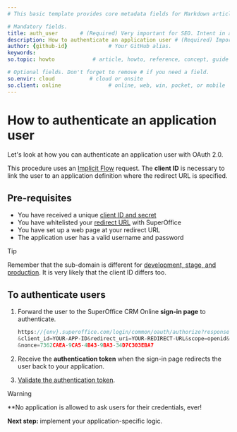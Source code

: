 ```yaml
---
# This basic template provides core metadata fields for Markdown articles on docs.superoffice.com.

# Mandatory fields.
title: auth_user       # (Required) Very important for SEO. Intent in a unique string of 43-59 chars including spaces.
description: How to authenticate an application user # (Required) Important for SEO. Recommended character length is 115-145 characters including spaces.
author: {github-id}             # Your GitHub alias.
keywords:
so.topic: howto            # article, howto, reference, concept, guide

# Optional fields. Don't forget to remove # if you need a field.
so.envir: cloud           # cloud or onsite
so.client: online               # online, web, win, pocket, or mobile
---
```


# How to authenticate an application user

Let's look at how you can authenticate an application user with OAuth 2.0.

This procedure uses an [Implicit Flow][1] request. The **client ID** is necessary to link the user to an application definition where the redirect URL is specified.

## Pre-requisites

* You have received a unique [client ID and secret][2]
* You have whitelisted your [redirect URL][3] with SuperOffice
* You have set up a web page at your redirect URL
* The application user has a valid username and password

> [!TIP]
> Remember that the sub-domain is different for [development, stage, and production][4]. It is very likely that the client ID differs too.

## To authenticate users

1. Forward the user to the SuperOffice CRM Online **sign-in page** to authenticate.

    ```javascript
    https://{env}.superoffice.com/login/common/oauth/authorize?response_type=id_token token
    &client_id=YOUR-APP-ID&redirect_uri=YOUR-REDIRECT-URL&scope=openid&state=12345
    &nonce=7362CAEA-9CA5-4B43-9BA3-34D7C303EBA7
    ```

2. Receive the **authentication token** when the sign-in page redirects the user back to your application.

3. [Validate the authentication token][5].

> [!WARNING]
> **No application is allowed to ask users for their credentials, ever!

**Next step:** implement your application-specific logic.

<!-- Referenced links -->
[1]: oidc/implicit-flow.md
[2]: https://github.com/SuperOfficeDocs/superoffice-docs/blob/main/docs/apps/client-id-secret.md
[3]: https://github.com/SuperOfficeDocs/superoffice-docs/blob/main/docs/apps/redirects/index.md
[4]: https://github.com/SuperOfficeDocs/superoffice-docs/blob/main/docs/apps/getting-started/app-envir.md
[5]: certificates/validate-security-tokens.md
